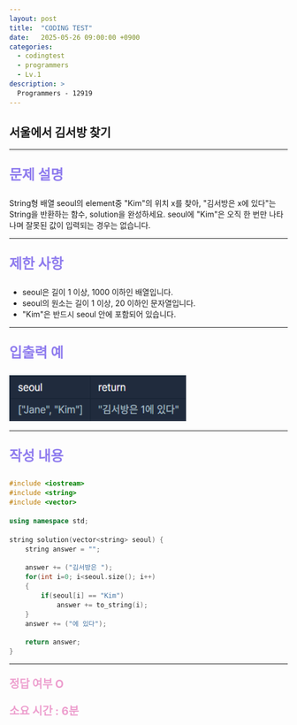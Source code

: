 ```yaml
---
layout: post
title:  "CODING TEST"
date:   2025-05-26 09:00:00 +0900
categories:
  - codingtest
  - programmers
  - Lv.1
description: >
  Programmers - 12919
---
```

## 서울에서 김서방 찾기

---

<p style = "color:#8f7cee; font-size:25px; font-weight:bold">
문제 설명
</p>

String형 배열 seoul의 element중 "Kim"의 위치 x를 찾아, "김서방은 x에 있다"는 String을 반환하는 함수, solution을 완성하세요. seoul에 "Kim"은 오직 한 번만 나타나며 잘못된 값이 입력되는 경우는 없습니다.

---

<p style = "color:#8f7cee; font-size:25px; font-weight:bold">
제한 사항
</p>

- seoul은 길이 1 이상, 1000 이하인 배열입니다.
- seoul의 원소는 길이 1 이상, 20 이하인 문자열입니다.
- "Kim"은 반드시 seoul 안에 포함되어 있습니다.

---

<p style = "color:#8f7cee; font-size:25px; font-weight:bold">
입출력 예
</p>

<img src = "/assets/img/codingtest/12919.png" width = "320" height = "83">

---

<p style = "color:#8f7cee; font-size:25px; font-weight:bold">
작성 내용
</p>

```C++
#include <iostream>
#include <string>
#include <vector>

using namespace std;

string solution(vector<string> seoul) {
    string answer = "";
    
    answer += ("김서방은 ");
    for(int i=0; i<seoul.size(); i++)
    {
        if(seoul[i] == "Kim")
            answer += to_string(i);
    }
    answer += ("에 있다");
    
    return answer;
}
```

---

<p style = "color:#ed9ece; font-size:20px; font-weight:bold">
정답 여부 O
</p>

<p style = "color:#ed9ece; font-size:20px; font-weight:bold">
소요 시간 : 6분
</p>

